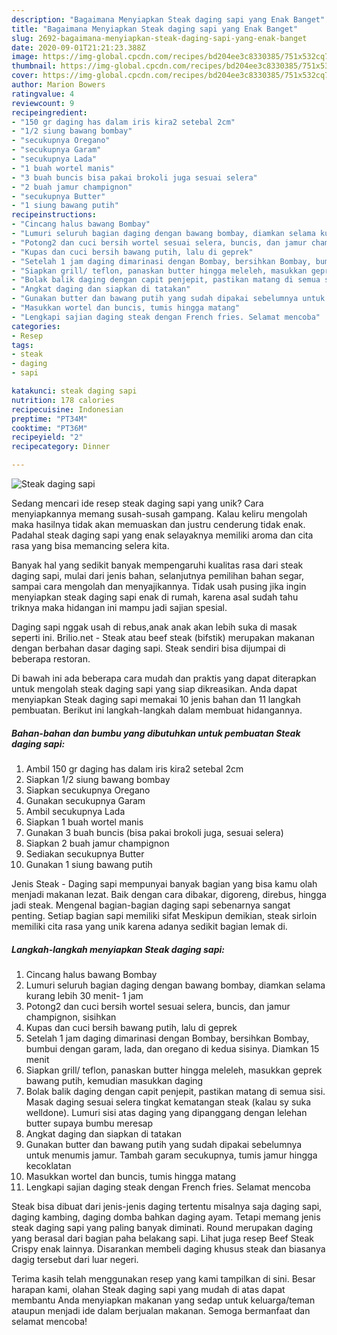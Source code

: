 ```yaml
---
description: "Bagaimana Menyiapkan Steak daging sapi yang Enak Banget"
title: "Bagaimana Menyiapkan Steak daging sapi yang Enak Banget"
slug: 2692-bagaimana-menyiapkan-steak-daging-sapi-yang-enak-banget
date: 2020-09-01T21:21:23.388Z
image: https://img-global.cpcdn.com/recipes/bd204ee3c8330385/751x532cq70/steak-daging-sapi-foto-resep-utama.jpg
thumbnail: https://img-global.cpcdn.com/recipes/bd204ee3c8330385/751x532cq70/steak-daging-sapi-foto-resep-utama.jpg
cover: https://img-global.cpcdn.com/recipes/bd204ee3c8330385/751x532cq70/steak-daging-sapi-foto-resep-utama.jpg
author: Marion Bowers
ratingvalue: 4
reviewcount: 9
recipeingredient:
- "150 gr daging has dalam iris kira2 setebal 2cm"
- "1/2 siung bawang bombay"
- "secukupnya Oregano"
- "secukupnya Garam"
- "secukupnya Lada"
- "1 buah wortel manis"
- "3 buah buncis bisa pakai brokoli juga sesuai selera"
- "2 buah jamur champignon"
- "secukupnya Butter"
- "1 siung bawang putih"
recipeinstructions:
- "Cincang halus bawang Bombay"
- "Lumuri seluruh bagian daging dengan bawang bombay, diamkan selama kurang lebih 30 menit- 1 jam"
- "Potong2 dan cuci bersih wortel sesuai selera, buncis, dan jamur champignon, sisihkan"
- "Kupas dan cuci bersih bawang putih, lalu di geprek"
- "Setelah 1 jam daging dimarinasi dengan Bombay, bersihkan Bombay, bumbui dengan garam, lada, dan oregano di kedua sisinya. Diamkan 15 menit"
- "Siapkan grill/ teflon, panaskan butter hingga meleleh, masukkan geprek bawang putih, kemudian masukkan daging"
- "Bolak balik daging dengan capit penjepit, pastikan matang di semua sisi. Masak daging sesuai selera tingkat kematangan steak (kalau sy suka welldone). Lumuri sisi atas daging yang dipanggang dengan lelehan butter supaya bumbu meresap"
- "Angkat daging dan siapkan di tatakan"
- "Gunakan butter dan bawang putih yang sudah dipakai sebelumnya untuk menumis jamur. Tambah garam secukupnya, tumis jamur hingga kecoklatan"
- "Masukkan wortel dan buncis, tumis hingga matang"
- "Lengkapi sajian daging steak dengan French fries. Selamat mencoba"
categories:
- Resep
tags:
- steak
- daging
- sapi

katakunci: steak daging sapi 
nutrition: 178 calories
recipecuisine: Indonesian
preptime: "PT34M"
cooktime: "PT36M"
recipeyield: "2"
recipecategory: Dinner

---
```



![Steak daging sapi](https://img-global.cpcdn.com/recipes/bd204ee3c8330385/751x532cq70/steak-daging-sapi-foto-resep-utama.jpg)

Sedang mencari ide resep steak daging sapi yang unik? Cara menyiapkannya memang susah-susah gampang. Kalau keliru mengolah maka hasilnya tidak akan memuaskan dan justru cenderung tidak enak. Padahal steak daging sapi yang enak selayaknya memiliki aroma dan cita rasa yang bisa memancing selera kita.

Banyak hal yang sedikit banyak mempengaruhi kualitas rasa dari steak daging sapi, mulai dari jenis bahan, selanjutnya pemilihan bahan segar, sampai cara mengolah dan menyajikannya. Tidak usah pusing jika ingin menyiapkan steak daging sapi enak di rumah, karena asal sudah tahu triknya maka hidangan ini mampu jadi sajian spesial.

Daging sapi nggak usah di rebus,anak anak akan lebih suka di masak seperti ini. Brilio.net - Steak atau beef steak (bifstik) merupakan makanan dengan berbahan dasar daging sapi. Steak sendiri bisa dijumpai di beberapa restoran.


Di bawah ini ada beberapa cara mudah dan praktis yang dapat diterapkan untuk mengolah steak daging sapi yang siap dikreasikan. Anda dapat menyiapkan Steak daging sapi memakai 10 jenis bahan dan 11 langkah pembuatan. Berikut ini langkah-langkah dalam membuat hidangannya.

<!--inarticleads1-->

##### Bahan-bahan dan bumbu yang dibutuhkan untuk pembuatan Steak daging sapi:

1. Ambil 150 gr daging has dalam iris kira2 setebal 2cm
1. Siapkan 1/2 siung bawang bombay
1. Siapkan secukupnya Oregano
1. Gunakan secukupnya Garam
1. Ambil secukupnya Lada
1. Siapkan 1 buah wortel manis
1. Gunakan 3 buah buncis (bisa pakai brokoli juga, sesuai selera)
1. Siapkan 2 buah jamur champignon
1. Sediakan secukupnya Butter
1. Gunakan 1 siung bawang putih


Jenis Steak - Daging sapi mempunyai banyak bagian yang bisa kamu olah menjadi makanan lezat. Baik dengan cara dibakar, digoreng, direbus, hingga jadi steak. Mengenal bagian-bagian daging sapi sebenarnya sangat penting. Setiap bagian sapi memiliki sifat Meskipun demikian, steak sirloin memiliki cita rasa yang unik karena adanya sedikit bagian lemak di. 

<!--inarticleads2-->

##### Langkah-langkah menyiapkan Steak daging sapi:

1. Cincang halus bawang Bombay
1. Lumuri seluruh bagian daging dengan bawang bombay, diamkan selama kurang lebih 30 menit- 1 jam
1. Potong2 dan cuci bersih wortel sesuai selera, buncis, dan jamur champignon, sisihkan
1. Kupas dan cuci bersih bawang putih, lalu di geprek
1. Setelah 1 jam daging dimarinasi dengan Bombay, bersihkan Bombay, bumbui dengan garam, lada, dan oregano di kedua sisinya. Diamkan 15 menit
1. Siapkan grill/ teflon, panaskan butter hingga meleleh, masukkan geprek bawang putih, kemudian masukkan daging
1. Bolak balik daging dengan capit penjepit, pastikan matang di semua sisi. Masak daging sesuai selera tingkat kematangan steak (kalau sy suka welldone). Lumuri sisi atas daging yang dipanggang dengan lelehan butter supaya bumbu meresap
1. Angkat daging dan siapkan di tatakan
1. Gunakan butter dan bawang putih yang sudah dipakai sebelumnya untuk menumis jamur. Tambah garam secukupnya, tumis jamur hingga kecoklatan
1. Masukkan wortel dan buncis, tumis hingga matang
1. Lengkapi sajian daging steak dengan French fries. Selamat mencoba


Steak bisa dibuat dari jenis-jenis daging tertentu misalnya saja daging sapi, daging kambing, daging domba bahkan daging ayam. Tetapi memang jenis steak daging sapi yang paling banyak diminati. Round merupakan daging yang berasal dari bagian paha belakang sapi. Lihat juga resep Beef Steak Crispy enak lainnya. Disarankan membeli daging khusus steak dan biasanya dagig tersebut dari luar negeri. 

Terima kasih telah menggunakan resep yang kami tampilkan di sini. Besar harapan kami, olahan Steak daging sapi yang mudah di atas dapat membantu Anda menyiapkan makanan yang sedap untuk keluarga/teman ataupun menjadi ide dalam berjualan makanan. Semoga bermanfaat dan selamat mencoba!
